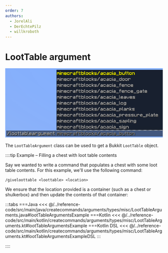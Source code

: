 ```yaml
---
order: 7
authors: 
  - JorelAli
  - DerEchtePilz
  - willkroboth
---
```


# LootTable argument

![A loot table argument showing a list of Minecraft loot tables as suggestions](/images/arguments/loottable.png)

The `LootTableArgument` class can be used to get a Bukkit `LootTable` object.

::::tip Example – Filling a chest with loot table contents

Say we wanted to write a command that populates a chest with some loot table contents. For this example, we'll use the following command:

```mccmd
/giveloottable <loottable> <location>
```

We ensure that the location provided is a container (such as a chest or shulkerbox) and then update the contents of that container:

:::tabs
===Java
<<< @/../reference-code/src/main/java/createcommands/arguments/types/misc/LootTableArguments.java#lootTableArgumentsExample
===Kotlin
<<< @/../reference-code/src/main/kotlin/createcommands/arguments/types/misc/LootTableArguments.kt#lootTableArgumentsExample
===Kotlin DSL
<<< @/../reference-code/src/main/kotlin/createcommands/arguments/types/misc/LootTableArguments.kt#lootTableArgumentsExampleDSL
:::

::::